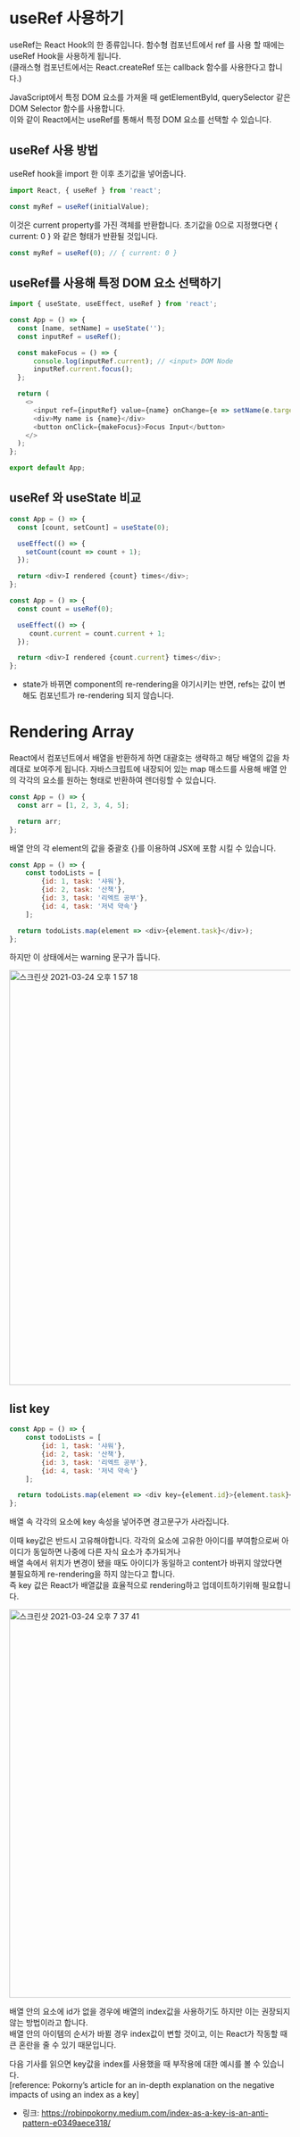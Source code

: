 # useRef 사용하기

useRef는 React Hook의 한 종류입니다. 함수형 컴포넌트에서 ref 를 사용 할 때에는 useRef Hook을 사용하게 됩니다.   
(클래스형 컴포넌트에서는 React.createRef 또는 callback 함수를 사용한다고 합니다.)

JavaScript에서 특정 DOM 요소를 가져올 때 getElementById, querySelector 같은 DOM Selector 함수를 사용합니다.   
이와 같이 React에서는 useRef를 통해서 특정 DOM 요소를 선택할 수 있습니다.

## useRef 사용 방법

useRef hook을 import 한 이후 초기값을 넣어줍니다.

```javascript
import React, { useRef } from 'react';

const myRef = useRef(initialValue);
```

이것은 current property를 가진 객체를 반환합니다.
초기값을 0으로 지정했다면 { current: 0 } 와 같은 형태가 반환될 것입니다.

```javascript
const myRef = useRef(0); // { current: 0 }
```

## useRef를 사용해 특정 DOM 요소 선택하기

```javascript
import { useState, useEffect, useRef } from 'react';

const App = () => {
  const [name, setName] = useState('');
  const inputRef = useRef();

  const makeFocus = () => {
      console.log(inputRef.current); // <input> DOM Node
      inputRef.current.focus();
  };

  return (
    <>
      <input ref={inputRef} value={name} onChange={e => setName(e.target.value)}/>
      <div>My name is {name}</div>
      <button onClick={makeFocus}>Focus Input</button>
    </>
  );
};

export default App;
```

## useRef 와 useState 비교

```javascript
const App = () => {
  const [count, setCount] = useState(0);

  useEffect(() => {
    setCount(count => count + 1);
  });

  return <div>I rendered {count} times</div>;
};
```

```javascript
const App = () => {
  const count = useRef(0);

  useEffect(() => {
     count.current = count.current + 1;
  });

  return <div>I rendered {count.current} times</div>;
};
```
* state가 바뀌면 component의 re-rendering을 야기시키는 반면, refs는 값이 변해도 컴포넌트가 re-rendering 되지 않습니다.      
   

# Rendering Array

React에서 컴포넌트에서 배열을 반환하게 하면 대괄호는 생략하고 해당 배열의 값을 차례대로 보여주게 됩니다.
자바스크립트에 내장되어 있는 map 매소드를 사용해 배열 안의 각각의 요소를 원하는 형태로 반환하여 렌더링할 수 있습니다.

```javascript
const App = () => {
  const arr = [1, 2, 3, 4, 5];

  return arr;
};
```

배열 안의 각 element의 값을 중괄호 {}를 이용하여 JSX에 포함 시킬 수 있습니다.

```javascript
const App = () => {
    const todoLists = [
        {id: 1, task: '샤워'},
        {id: 2, task: '산책'},
        {id: 3, task: '리엑트 공부'},
        {id: 4, task: '저녁 약속'}
    ];

  return todoLists.map(element => <div>{element.task}</div>);
};
```

하지만 이 상태에서는 warning 문구가 뜹니다.

<img width="744" alt="스크린샷 2021-03-24 오후 1 57 18" src="https://user-images.githubusercontent.com/53216594/112291266-4cd5cc00-8cd3-11eb-94d0-6bcf6be383e3.png">


## list key

```javascript
const App = () => {
    const todoLists = [
        {id: 1, task: '샤워'},
        {id: 2, task: '산책'},
        {id: 3, task: '리엑트 공부'},
        {id: 4, task: '저녁 약속'}
    ];

  return todoLists.map(element => <div key={element.id}>{element.task}</div>);
};
```
배열 속 각각의 요소에 key 속성을 넣어주면 경고문구가 사라집니다.

이때 key값은 반드시 고유해야합니다. 각각의 요소에 고유한 아이디를 부여함으로써 아이디가 동일하면 나중에 다른 자식 요소가 추가되거나   
배열 속에서 위치가 변경이 됐을 때도 아이디가 동일하고 content가 바뀌지 않았다면 불필요하게 re-rendering을 하지 않는다고 합니다.   
즉 key 값은 React가 배열값을 효율적으로 rendering하고 업데이트하기위해 필요합니다.

<img width="696" alt="스크린샷 2021-03-24 오후 7 37 41" src="https://user-images.githubusercontent.com/53216594/112297684-8b6e8500-8cd9-11eb-87fc-bb56ccfe0709.png">


배열 안의 요소에 id가 없을 경우에 배열의 index값을 사용하기도 하지만 이는 권장되지 않는 방법이라고 합니다.   
배열 안의 아이템의 순서가 바뀔 경우 index값이 변할 것이고, 이는 React가 작동할 때 큰 혼란을 줄 수 있기 때문입니다.   

다음 기사를 읽으면 key값을 index를 사용했을 때 부작용에 대한 예시를 볼 수 있습니다.   
[reference: Pokorny’s article for an in-depth explanation on the negative impacts of using an index as a key]
* 링크: <https://robinpokorny.medium.com/index-as-a-key-is-an-anti-pattern-e0349aece318/>

